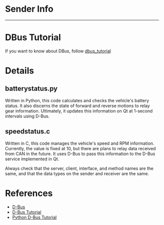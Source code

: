 # Sender Info

---

# DBus Tutorial

If you want to know about DBus, follow [dbus_tutorial](../../dbus_tutorial/)

# Details

## batterystatus.py

Written in Python, this code calculates and checks the vehicle's battery status. It also discerns the state of forward and reverse motions to relay gear information. Ultimately, it updates this information on Qt at 1-second intervals using D-Bus. 

## speedstatus.c

Written in C, this code manages the vehicle's speed and RPM information. Currently, the value is fixed at 10, but there are plans to relay data received from CAN in the future. It uses D-Bus to pass this information to the D-Bus service implemented in Qt.

Always check that the server, client, interface, and method names are the same, and that the data types on the sender and receiver are the same.

# References

- [D-Bus](https://www.freedesktop.org/wiki/Software/dbus/)
- [D-Bus Tutorial](https://www.softprayog.in/programming/d-bus-tutorial)
- [Python D-Bus Tutorial](https://dbus.freedesktop.org/doc/dbus-python/)